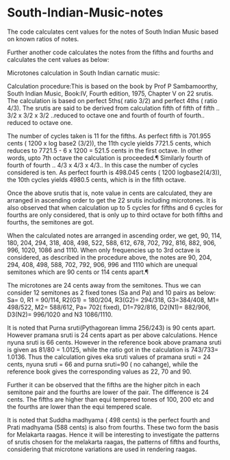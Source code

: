 # South-Indian-Music-notes

The code calculates cent values for the notes of South Indian Music based on known ratios of notes.

Further another code calculates the notes from the fifths and fourths and calculates the cent values as below:

Microtones calculation in South Indian carnatic music:

Calculation procedure:This is based on the book by Prof P Sambamoorthy, South Indian Music, Book:IV, Fourth edition, 1975, Chapter V on 22 srutis.
The calculation is based on perfect 5ths( ratio 3/2) and perfect 4ths ( ratio 4/3). The srutis are said to be derived from calculation fifth of fifth of fifth .. 3/2 x 3/2 x 3/2 ..reduced to octave one and fourth of fourth of fourth.. reduced to octave one.

The number of cycles taken is 11 for the fifths. As perfect fifth is 701.955 cents ( 1200 x log base2 (3/2)), the 11th cycle yields 7721.5 cents, which reduces to 7721.5 - 6 x 1200 = 521.5 cents in the first octave. In other words, upto 7th octave the calculation is proceeded.¶
Similarly fourth of fourth of fourth .. 4/3 x 4/3 x 4/3.. In this case the number of cycles considered is ten. As perfect fourth is 498.045 cents ( 1200 logbase2(4/3)), the 10th cycles yields 4980.5 cents, which is in the fifth octave.

Once the above srutis that is, note value in cents are calculated, they are arranged in ascending order to get the 22 srutis including microtones.
It is also observed that when calculation up to 5 cycles for fifths and 6 cycles for fourths are only considered, that is only up to third octave for both fifths and fourths, the semitones are got.

When the calculated notes are arranged in ascending order, we get,
90, 114, 180, 204, 294, 318, 408, 498, 522, 588, 612, 678, 702, 792, 816, 882, 906, 996, 1020, 1086 and 1110.
When only frequencies up to 3rd octave is considered, as described in the procedure above, the notes are 90, 204, 294, 408, 498, 588, 702, 792, 906, 996 and 1110 which are unequal semitones which are 90 cents or 114 cents apart.¶

The microtones are 24 cents away from the semitones. Thus we can consider 12 semitones as 2 fixed tones (Sa and Pa) and 10 pairs as below:
Sa= 0, R1 = 90/114, R2(G1) = 180/204, R3(G2)= 294/318, G3=384/408, M1= 498/522, M2= 588/612, Pa= 702( fixed), D1=792/816, D2(N1)= 882/906, D3(N2)= 996/1020 and N3 1086/1110.

It is noted that Purna sruti(Pythagorean limma 256/243) is 90 cents apart. However pramana sruti is 24 cents apart as per above calculations. Hence nyuna sruti is 66 cents. However in the reference book above pramana sruti is given as 81/80 = 1.0125, while the ratio got in the calculation is 743/733= 1.0136. Thus the calculation gives eka sruti values of pramana sruti = 24 cents, nyuna sruti = 66 and purna sruti=90 ( no cahange), while the reference book gives the corresponding values as 22, 70 and 90. 

Further it can be observed that the fifths are the higher pitch in each semitone pair and the fourths are lower of the pair. The difference is 24 cents. The fifths are higher than equi tempered tones of 100, 200 etc and the fourths are lower than the equi tempered scale.

It is noted that Suddha madhyama ( 498 cents) is the perfect fourth and Prati madhyama (588 cents) is also from fourths. These two form the basis for Melakarta raagas. Hence it will be interesting to investigate the patterns of srutis chosen for the melakarta raagas,  the patterns of fifths and fourths, considering that microtone variations are used in rendering raagas. 
